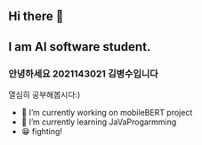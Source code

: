 ## Hi there 👋

## I am AI software student.

### 안녕하세요 2021143021 김병수입니다 
열심히 공부해봅시다:)

- 🔭 I’m currently working on mobileBERT project
- 🌱 I’m currently learning JaVaProgarmming
- 😁 fighting!

